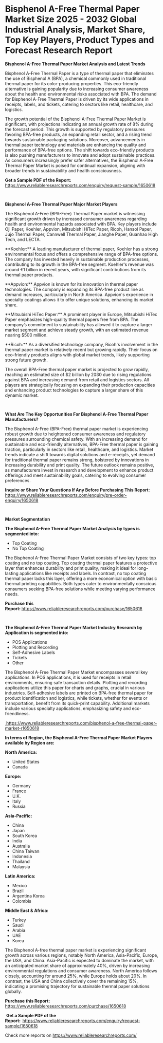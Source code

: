 <p><h1>Bisphenol A-Free Thermal Paper Market Size 2025 - 2032 Global Industrial Analysis, Market Share, Top Key Players, Product Types and Forecast Research Report</h1></p><p><strong>Bisphenol A-Free Thermal Paper Market Analysis and Latest Trends</strong></p>
<p><p>Bisphenol A-Free Thermal Paper is a type of thermal paper that eliminates the use of Bisphenol A (BPA), a chemical commonly used in traditional thermal paper for its color-producing properties. This eco-friendly alternative is gaining popularity due to increasing consumer awareness about the health and environmental risks associated with BPA. The demand for Bisphenol A-Free Thermal Paper is driven by its wide applications in receipts, labels, and tickets, catering to sectors like retail, healthcare, and logistics.</p><p>The growth potential of the Bisphenol A-Free Thermal Paper Market is significant, with projections indicating an annual growth rate of 8% during the forecast period. This growth is supported by regulatory pressures favoring BPA-free products, an expanding retail sector, and a rising trend towards sustainable packaging solutions. Moreover, advancements in thermal paper technology and materials are enhancing the quality and performance of BPA-free options. The shift towards eco-friendly products is also pushing manufacturers to innovate and adopt sustainable practices. As consumers increasingly prefer safer alternatives, the Bisphenol A-Free Thermal Paper Market is poised for continual expansion, aligning with broader trends in sustainability and health consciousness.</p></p>
<p><strong>Get a Sample PDF of the Report:&nbsp;</strong> <a href="https://www.reliableresearchreports.com/enquiry/request-sample/1650618?utm_campaign=3518&utm_medium=2&utm_source=Github&utm_content=ia&utm_term=23032025&utm_id=bisphenol-a-free-thermal-paper">https://www.reliableresearchreports.com/enquiry/request-sample/1650618</a></p>
<p>&nbsp;</p>
<p><strong>Bisphenol A-Free Thermal Paper Major Market Players</strong></p>
<p><p>The Bisphenol A-Free (BPA-Free) Thermal Paper market is witnessing significant growth driven by increased consumer awareness regarding health and environmental hazards associated with BPA. Key players include Oji Paper, Koehler, Appvion, Mitsubishi HiTec Paper, Ricoh, Hansol Paper, Jujo Thermal Paper, Cannwell Thermal Paper, Jianghe Paper, Guanhao High Tech, and LECTA.</p><p>**Koehler:** A leading manufacturer of thermal paper, Koehler has a strong environmental focus and offers a comprehensive range of BPA-free options. The company has invested heavily in sustainable production processes, contributing to its growth in the BPA-free segment. Koehler's revenue was around €1 billion in recent years, with significant contributions from its thermal paper products.</p><p>**Appvion:** Appvion is known for its innovation in thermal paper technologies. The company is expanding its BPA-free product line as demand increases, particularly in North America. Appvion's experience in specialty coatings allows it to offer unique solutions, enhancing its market share.</p><p>**Mitsubishi HiTec Paper:** A prominent player in Europe, Mitsubishi HiTec Paper emphasizes high-quality thermal papers free from BPA. The company’s commitment to sustainability has allowed it to capture a larger market segment and achieve steady growth, with an estimated revenue nearing $500 million.</p><p>**Ricoh:** As a diversified technology company, Ricoh's involvement in the thermal paper market is relatively recent but growing rapidly. Their focus on eco-friendly products aligns with global market trends, likely supporting strong future growth.</p><p>The overall BPA-Free thermal paper market is projected to grow rapidly, reaching an estimated size of $2 billion by 2030 due to rising regulations against BPA and increasing demand from retail and logistics sectors. All players are strategically focusing on expanding their production capacities and enhancing product technologies to capture a larger share of this dynamic market.</p></p>
<p>&nbsp;</p>
<p><strong>What Are The Key Opportunities For Bisphenol A-Free Thermal Paper Manufacturers?</strong></p>
<p><p>The Bisphenol A-Free (BPA-Free) thermal paper market is experiencing robust growth due to heightened consumer awareness and regulatory pressures surrounding chemical safety. With an increasing demand for sustainable and eco-friendly alternatives, BPA-Free thermal paper is gaining traction, particularly in sectors like retail, healthcare, and logistics. Market trends indicate a shift towards digital solutions and e-receipts, yet demand for traditional thermal paper remains strong, bolstered by innovations in increasing durability and print quality. The future outlook remains positive, as manufacturers invest in research and development to enhance product offerings and meet sustainability goals, catering to evolving consumer preferences.</p></p>
<p><strong>Inquire or Share Your Questions If Any Before Purchasing This Report:</strong> <a href="https://www.reliableresearchreports.com/enquiry/pre-order-enquiry/1650618?utm_campaign=3518&utm_medium=2&utm_source=Github&utm_content=ia&utm_term=23032025&utm_id=bisphenol-a-free-thermal-paper">https://www.reliableresearchreports.com/enquiry/pre-order-enquiry/1650618</a></p>
<p>&nbsp;</p>
<p><strong>Market Segmentation</strong></p>
<p><strong>The Bisphenol A-Free Thermal Paper Market Analysis by types is segmented into:</strong></p>
<p><ul><li>Top Coating</li><li>No Top Coating</li></ul></p>
<p><p>The Bisphenol A-Free Thermal Paper Market consists of two key types: top coating and no top coating. Top coating thermal paper features a protective layer that enhances durability and print quality, making it ideal for long-lasting applications like receipts and labels. In contrast, no top coating thermal paper lacks this layer, offering a more economical option with basic thermal printing capabilities. Both types cater to environmentally conscious consumers seeking BPA-free solutions while meeting varying performance needs.</p></p>
<p><strong>Purchase this Report:&nbsp;</strong><a href="https://www.reliableresearchreports.com/purchase/1650618?utm_campaign=3518&utm_medium=2&utm_source=Github&utm_content=ia&utm_term=23032025&utm_id=bisphenol-a-free-thermal-paper">https://www.reliableresearchreports.com/purchase/1650618</a></p>
<p>&nbsp;</p>
<p><strong>The Bisphenol A-Free Thermal Paper Market Industry Research by Application is segmented into:</strong></p>
<p><ul><li>POS Applications</li><li>Plotting and Recording</li><li>Self-Adhesive Labels</li><li>Tickets</li><li>Other</li></ul></p>
<p><p>The Bisphenol A-Free Thermal Paper Market encompasses several key applications. In POS applications, it is used for receipts in retail environments, ensuring safe transaction details. Plotting and recording applications utilize this paper for charts and graphs, crucial in various industries. Self-adhesive labels are printed on BPA-free thermal paper for product identification and logistics, while tickets, whether for events or transportation, benefit from its quick-print capability. Additional markets include various specialty applications, emphasizing safety and eco-friendliness.</p></p>
<p><a href="https://www.reliableresearchreports.com/bisphenol-a-free-thermal-paper-market-r1650618?utm_campaign=3518&utm_medium=2&utm_source=Github&utm_content=ia&utm_term=23032025&utm_id=bisphenol-a-free-thermal-paper">&nbsp;https://www.reliableresearchreports.com/bisphenol-a-free-thermal-paper-market-r1650618</a></p>
<p><strong>In terms of Region, the Bisphenol A-Free Thermal Paper Market Players available by Region are:</strong></p>
<p>
    <p> <strong> North America: </strong>
        <ul>
            <li>United States</li>
            <li>Canada</li>
        </ul>
        </p> 
    <p> <strong> Europe: </strong>
        <ul>
            <li>Germany</li>
            <li>France</li>
            <li>U.K.</li>
            <li>Italy</li>
            <li>Russia</li>
        </ul>
        </p> 
    <p> <strong> Asia-Pacific: </strong>
        <ul>
            <li>China</li>
            <li>Japan</li>
            <li>South Korea</li>
            <li>India</li>
            <li>Australia</li>
            <li>China Taiwan</li>
            <li>Indonesia</li>
            <li>Thailand</li>
            <li>Malaysia</li>
        </ul>
        </p> 
    <p> <strong> Latin America: </strong>
        <ul>
            <li>Mexico</li>
            <li>Brazil</li>
            <li>Argentina Korea</li>
            <li>Colombia</li>
        </ul>
        </p> 
    <p> <strong> Middle East & Africa: </strong>
        <ul>
            <li>Turkey</li>
            <li>Saudi</li>
            <li>Arabia</li>
            <li>UAE</li>
            <li>Korea</li>
        </ul>
    </p>
    </p>
<p><p>The Bisphenol A-free thermal paper market is experiencing significant growth across various regions, notably North America, Asia-Pacific, Europe, the USA, and China. Asia-Pacific is expected to dominate the market, with an anticipated market share of approximately 40%, driven by increasing environmental regulations and consumer awareness. North America follows closely, accounting for around 25%, while Europe holds about 20%. In contrast, the USA and China collectively cover the remaining 15%, indicating a promising trajectory for sustainable thermal paper solutions globally.</p></p>
<p><strong>Purchase this Report: </strong><a href="https://www.reliableresearchreports.com/purchase/1650618?utm_campaign=3518&utm_medium=2&utm_source=Github&utm_content=ia&utm_term=23032025&utm_id=bisphenol-a-free-thermal-paper">https://www.reliableresearchreports.com/purchase/1650618</a></p>
<p>&nbsp;<strong>Get a Sample PDF of the Report:&nbsp;&nbsp;</strong><a href="https://www.reliableresearchreports.com/enquiry/request-sample/1650618?utm_campaign=3518&utm_medium=2&utm_source=Github&utm_content=ia&utm_term=23032025&utm_id=bisphenol-a-free-thermal-paper">https://www.reliableresearchreports.com/enquiry/request-sample/1650618</a></p>
<p><strong></strong></p>
<p>Check more reports on <a href="https://www.reliableresearchreports.com/?utm_campaign=3518&utm_medium=2&utm_source=Github&utm_content=ia&utm_term=23032025&utm_id=bisphenol-a-free-thermal-paper">https://www.reliableresearchreports.com/</a></p>